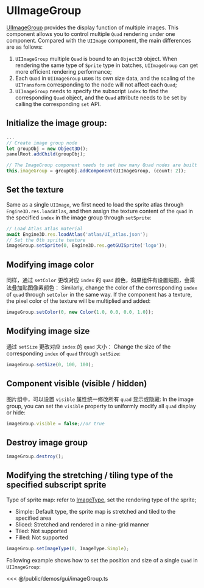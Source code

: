 # UIImageGroup

[UIImageGroup](/api/classes/UIImageGroup) provides the display function of multiple images. This component allows you to control multiple `Quad` rendering under one component. Compared with the `UIImage` component, the main differences are as follows:
1. `UIImageGroup` multiple `Quad` is bound to an `Object3D` object. When rendering the same type of `Sprite` type in batches, `UIImageGroup` can get more efficient rendering performance;
2. Each `Quad` in `UIImageGroup` uses its own size data, and the scaling of the `UITransform` corresponding to the node will not affect each `Quad`;
3. `UIImageGroup` needs to specify the subscript `index` to find the corresponding `Quad` object, and the `Quad` attribute needs to be set by calling the corresponding `set` API.

## Initialize the image group:

```ts
...
// Create image group node
let groupObj = new Object3D();
panelRoot.addChild(groupObj);

// The ImageGroup component needs to set how many Quad nodes are built in, the default is 1
this.imageGroup = groupObj.addComponent(UIImageGroup, (count: 2));
```

## Set the texture

Same as a single `UIImage`, we first need to load the sprite atlas through `Engine3D.res.loadAtlas`, and then assign the texture content of the `quad` in the specified `index` in the image group through `setSprite`:

```ts
// Load Atlas atlas material
await Engine3D.res.loadAtlas('atlas/UI_atlas.json');
// Set the 0th sprite texture
imageGroup.setSprite(0, Engine3D.res.getGUISprite('logo'));
```

## Modifying image color
同样，通过 `setColor` 更改对应 `index` 的 `quad` 颜色，如果组件有设置贴图，会乘法叠加贴图像素颜色：
Similarly, change the color of the corresponding `index` of `quad` through `setColor` in the same way. If the component has a texture, the pixel color of the texture will be multiplied and added:

```ts
imageGroup.setColor(0, new Color(1.0, 0.0, 0.0, 1.0));
```

## Modifying image size
通过 `setSize` 更改对应 `index` 的 `quad` 大小：
Change the size of the corresponding `index` of `quad` through `setSize`:

```ts
imageGroup.setSize(0, 100, 100);
```

## Component visible (visible / hidden)
图片组中，可以设置 `visible` 属性统一修改所有 `quad` 显示或隐藏:
In the image group, you can set the `visible` property to uniformly modify all `quad` display or hide:

```ts
imageGroup.visible = false;//or true
```

## Destroy image group
```ts
imageGroup.destroy();
```

## Modifying the stretching / tiling type of the specified subscript sprite

Type of sprite map: refer to [ImageType](/api/enums/ImageType.md), set the rendering type of the sprite;

- Simple: Default type, the sprite map is stretched and tiled to the specified area
- Sliced: Stretched and rendered in a nine-grid manner
- Tiled: Not supported
- Filled: Not supported

```ts
imageGroup.setImageType(0, ImageType.Simple);
```

Following example shows how to set the position and size of a single `Quad` in `UIImageGroup`:

<Demo :height="500" src="/demos/gui/imageGroup.ts"></Demo>

<<< @/public/demos/gui/imageGroup.ts


<!-- ## 性能测试
下面的示例，展示了`UIImageGroup`在批量渲染`Sprite`时优越的性能。

<Demo :height="500" src="/demos/gui/imageGroup2.ts"></Demo>

<<< @/public/demos/gui/imageGroup2.ts -->
